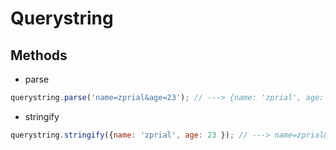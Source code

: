 # Querystring

## Methods

 * parse

 ```js
 querystring.parse('name=zprial&age=23'); // ---> {name: 'zprial', age: '23' }
 ```

 * stringify

 ```js
 querystring.stringify({name: 'zprial', age: 23 }); // ---> name=zprial&age=23
 ```
